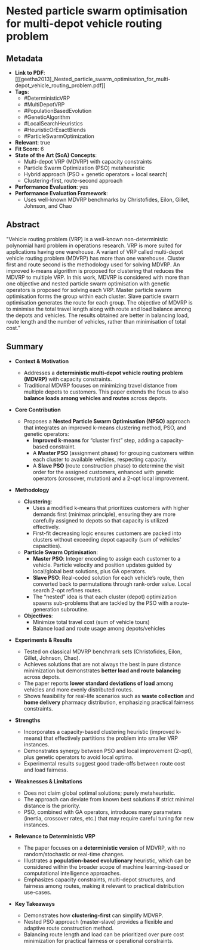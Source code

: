 # Nested particle swarm optimisation for multi-depot vehicle routing problem

## Metadata
- **Link to PDF**: [[[geetha2013]_Nested_particle_swarm_optimisation_for_multi-depot_vehicle_routing_problem.pdf]]
- **Tags**:
  - #DeterministicVRP
  - #MultiDepotVRP
  - #PopulationBasedEvolution
  - #GeneticAlgorithm
  - #LocalSearchHeuristics
  - #HeuristicOrExactBlends
  - #ParticleSwarmOptimization
- **Relevant**: true  
- **Fit Score**: 6  
- **State of the Art (SoA) Concepts**:
  - Multi-depot VRP (MDVRP) with capacity constraints
  - Particle Swarm Optimization (PSO) metaheuristic
  - Hybrid approach (PSO + genetic operators + local search)
  - Clustering-first, route-second approach
- **Performance Evaluation**: yes  
- **Performance Evaluation Framework**:  
  - Uses well-known MDVRP benchmarks by Christofides, Eilon, Gillet, Johnson, and Chao  

## Abstract
"Vehicle routing problem (VRP) is a well-known non-deterministic polynomial hard problem in operations research. VRP is more suited for applications having one warehouse. A variant of VRP called multi-depot vehicle routing problem (MDVRP) has more than one warehouse. Cluster first and route second is the methodology used for solving MDVRP. An improved k-means algorithm is proposed for clustering that reduces the MDVRP to multiple VRP. In this work, MDVRP is considered with more than one objective and nested particle swarm optimisation with genetic operators is proposed for solving each VRP. Master particle swarm optimisation forms the group within each cluster. Slave particle swarm optimisation generates the route for each group. The objective of MDVRP is to minimise the total travel length along with route and load balance among the depots and vehicles. The results obtained are better in balancing load, route length and the number of vehicles, rather than minimisation of total cost."

## Summary
- **Context & Motivation**  
  - Addresses a **deterministic multi-depot vehicle routing problem (MDVRP)** with capacity constraints.
  - Traditional MDVRP focuses on minimizing travel distance from multiple depots to customers. This paper extends the focus to also **balance loads among vehicles and routes** across depots.

- **Core Contribution**  
  - Proposes a **Nested Particle Swarm Optimisation (NPSO)** approach that integrates an improved k-means clustering method, PSO, and genetic operators:
    - **Improved k-means** for “cluster first” step, adding a capacity-based constraint.  
    - A **Master PSO** (assignment phase) for grouping customers within each cluster to available vehicles, respecting capacity.  
    - A **Slave PSO** (route construction phase) to determine the visit order for the assigned customers, enhanced with genetic operators (crossover, mutation) and a 2-opt local improvement.

- **Methodology**  
  - **Clustering**:  
    - Uses a modified k-means that prioritizes customers with higher demands first (minimax principle), ensuring they are more carefully assigned to depots so that capacity is utilized effectively.
    - First-fit decreasing logic ensures customers are packed into clusters without exceeding depot capacity (sum of vehicles’ capacities).
  - **Particle Swarm Optimisation**:  
    - **Master PSO**: Integer encoding to assign each customer to a vehicle. Particle velocity and position updates guided by local/global best solutions, plus GA operators.  
    - **Slave PSO**: Real-coded solution for each vehicle’s route, then converted back to permutations through rank-order value. Local search 2-opt refines routes.
    - The “nested” idea is that each cluster (depot) optimization spawns sub-problems that are tackled by the PSO with a route-generation subroutine.
  - **Objectives**: 
    - Minimize total travel cost (sum of vehicle tours)  
    - Balance load and route usage among depots/vehicles

- **Experiments & Results**  
  - Tested on classical MDVRP benchmark sets (Christofides, Eilon, Gillet, Johnson, Chao).  
  - Achieves solutions that are not always the best in pure distance minimization but demonstrates **better load and route balancing** across depots.  
  - The paper reports **lower standard deviations of load** among vehicles and more evenly distributed routes.  
  - Shows feasibility for real-life scenarios such as **waste collection** and **home delivery** pharmacy distribution, emphasizing practical fairness constraints.

- **Strengths**  
  - Incorporates a capacity-based clustering heuristic (improved k-means) that effectively partitions the problem into smaller VRP instances.  
  - Demonstrates synergy between PSO and local improvement (2-opt), plus genetic operators to avoid local optima.  
  - Experimental results suggest good trade-offs between route cost and load fairness.

- **Weaknesses & Limitations**  
  - Does not claim global optimal solutions; purely metaheuristic.  
  - The approach can deviate from known best solutions if strict minimal distance is the priority.  
  - PSO, combined with GA operators, introduces many parameters (inertia, crossover rates, etc.) that may require careful tuning for new instances.

- **Relevance to Deterministic VRP**  
  - The paper focuses on a **deterministic version** of MDVRP, with no random/stochastic or real-time changes.  
  - Illustrates a **population-based evolutionary** heuristic, which can be considered within the broader scope of machine learning-based or computational intelligence approaches.  
  - Emphasizes capacity constraints, multi-depot structures, and fairness among routes, making it relevant to practical distribution use-cases.

- **Key Takeaways**  
  - Demonstrates how **clustering-first** can simplify MDVRP.  
  - Nested PSO approach (master-slave) provides a flexible and adaptive route construction method.  
  - Balancing route length and load can be prioritized over pure cost minimization for practical fairness or operational constraints.